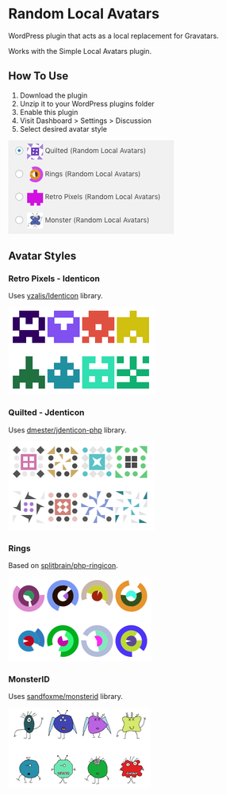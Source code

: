 # Random Local Avatars

WordPress plugin that acts as a local replacement for Gravatars.

Works with the Simple Local Avatars plugin.

## How To Use

1. Download the plugin
1. Unzip it to your WordPress plugins folder
1. Enable this plugin
1. Visit Dashboard > Settings > Discussion
1. Select desired avatar style

![Configuration Screenshot](images/screenshot-1.png)

## Avatar Styles

### Retro Pixels - Identicon

Uses [yzalis/Identicon](https://github.com/yzalis/Identicon) library.

![Retro Pixels](images/example-retro-pixels.png)

### Quilted - Jdenticon

Uses [dmester/jdenticon-php](https://github.com/dmester/jdenticon-php) library.

![Quilted](images/example-quilted.png)

### Rings

Based on [splitbrain/php-ringicon](https://github.com/splitbrain/php-ringicon).

![Rings](images/example-rings.png)

### MonsterID 

Uses [sandfoxme/monsterid](https://github.com/sandfoxme/monsterid) library.

![Monster](images/example-monster.png)
